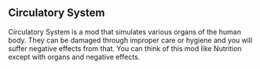 ## Circulatory System

Circulatory System is a mod that simulates various organs of the human body. They can be damaged through improper care or hygiene and you will suffer negative effects from that. You can think of this mod like Nutrition except with organs and negative effects.